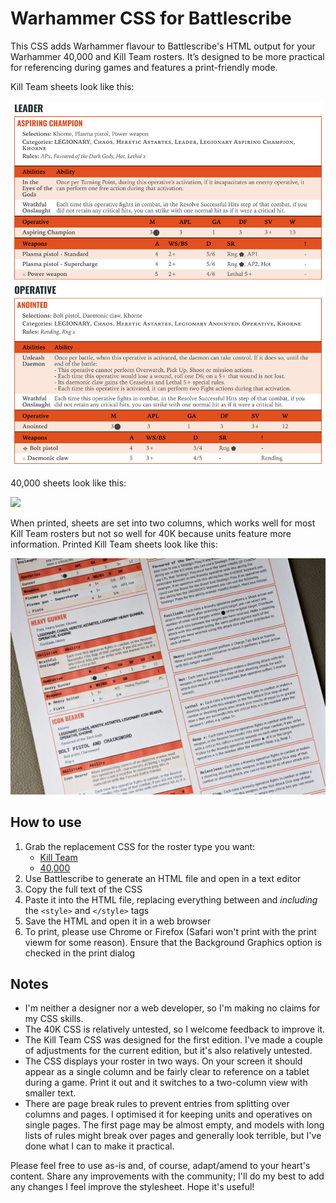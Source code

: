 # Warhammer CSS for Battlescribe

This CSS adds Warhammer flavour to Battlescribe's HTML output for your Warhammer 40,000 and Kill Team rosters. It’s designed to be more practical for referencing during games and features a print-friendly mode.

Kill Team sheets look like this:

![](pics/kt_screen.png)

40,000 sheets look like this:

![](pics/40k_screen.png)

When printed, sheets are set into two columns, which works well for most Kill Team rosters but not so well for 40K because units feature more information. Printed Kill Team sheets look like this:

![](pics/kt_print.jpg)

## How to use

1. Grab the replacement CSS for the roster type you want:
    - [Kill Team](killteam-battlescribe.css)
    - [40,000](40k-battlescribe.css)
2. Use Battlescribe to generate an HTML file and open in a text editor
3. Copy the full text of the CSS
4. Paste it into the HTML file, replacing everything between and *including* the `<style>` and `</style>` tags
5. Save the HTML and open it in a web browser
6. To print, please use Chrome or Firefox (Safari won't print with the print viewm for some reason). Ensure that the Background Graphics option is checked in the print dialog

## Notes

- I'm neither a designer nor a web developer, so I'm making no claims for my CSS skills. 
- The 40K CSS is relatively untested, so I welcome feedback to improve it.
- The Kill Team CSS was designed for the first edition. I've made a couple of adjustments for the current edition, but it's also relatively untested. 
- The CSS displays your roster in two ways. On your screen it should appear as a single column and be fairly clear to reference on a tablet during a game. Print it out and it switches to a two-column view with smaller text.
- There are page break rules to prevent entries from splitting over columns and pages. I optimised it for keeping units and operatives on single pages. The first page may be almost empty, and models with long lists of rules might break over pages and generally look terrible, but I've done what I can to make it practical.

Please feel free to use as-is and, of course, adapt/amend to your heart's content. Share any improvements with the community; I'll do my best to add any changes I feel improve the stylesheet. Hope it's useful!